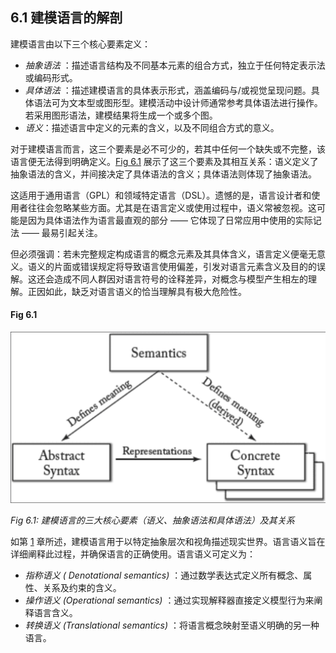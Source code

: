 ## 6.1 建模语言的解剖
建模语言由以下三个核心要素定义：
- *抽象语法* ：描述语言结构及不同基本元素的组合方式，独立于任何特定表示法或编码形式。
- *具体语法* ：描述建模语言的具体表示形式，涵盖编码与/或视觉呈现问题。具体语法可为文本型或图形型。建模活动中设计师通常参考具体语法进行操作。若采用图形语法，建模结果将生成一个或多个图。
- *语义*：描述语言中定义的元素的含义，以及不同组合方式的意义。

对于建模语言而言，这三个要素是必不可少的，若其中任何一个缺失或不完整，该语言便无法得到明确定义。[Fig 6.1](#fig-61) 展示了这三个要素及其相互关系：语义定义了抽象语法的含义，并间接决定了具体语法的含义；具体语法则体现了抽象语法。

这适用于通用语言（GPL）和领域特定语言（DSL）。遗憾的是，语言设计者和使用者往往会忽略某些方面。尤其是在语言定义或使用过程中，语义常被忽视。这可能是因为具体语法作为语言最直观的部分 —— 它体现了日常应用中使用的实际记法 —— 最易引起关注。

但必须强调：若未完整规定构成语言的概念元素及其具体含义，语言定义便毫无意义。语义的片面或错误规定将导致语言使用偏差，引发对语言元素含义及目的的误解。这还会造成不同人群因对语言符号的诠释差异，对概念与模型产生相左的理解。正因如此，缺乏对语言语义的恰当理解具有极大危险性。

#### Fig 6.1
![Fig 6.1](../img/fig6.1.png)

*Fig 6.1: 建模语言的三大核心要素（语义、抽象语法和具体语法）及其关系*

如第 [1](../ch1/0.md) 章所述，建模语言用于以特定抽象层次和视角描述现实世界。语言语义旨在详细阐释此过程，并确保语言的正确使用。语言语义可定义为：

- *指称语义 ( Denotational semantics)* ：通过数学表达式定义所有概念、属性、关系及约束的含义。
- *操作语义 (Operational semantics)* ：通过实现解释器直接定义模型行为来阐释语言含义。
- *转换语义 (Translational semantics)* ：将语言概念映射至语义明确的另一种语言。
